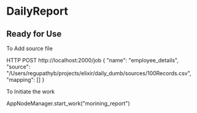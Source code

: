 # DailyReport

## Ready for Use


To Add source file 

HTTP POST http://localhost:2000/job
{
    "name": "employee_details",
    "source": "/Users/regupathyb/projects/elixir/daily_dumb/sources/100Records.csv",
    "mapping": []
}


To Initiate the work 

AppNodeManager.start_work("morining_report")

